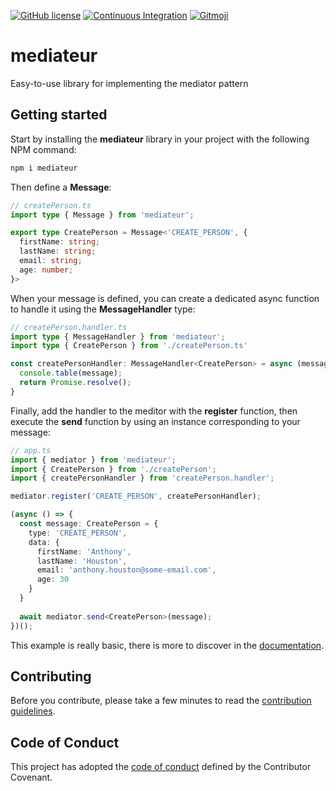 [![GitHub license](https://img.shields.io/github/license/spontoreau/mediateur)](LICENCE)
[![Continuous Integration](https://github.com/spontoreau/mediateur/actions/workflows/ci.yml/badge.svg?branch=main)](https://github.com/spontoreau/mediateur/actions/workflows/ci.yml)
[![Gitmoji](https://img.shields.io/badge/gitmoji-%20😜%20😍-FFDD67.svg)](https://gitmoji.dev)

# mediateur

Easy-to-use library for implementing the mediator pattern

## Getting started
Start by installing the **mediateur** library in your project with the following NPM command:
```bash
npm i mediateur
```

Then define a **Message**:

```typescript
// createPerson.ts
import type { Message } from 'mediateur';

export type CreatePerson = Message<'CREATE_PERSON', {
  firstName: string;
  lastName: string;
  email: string;
  age: number;
}>
```

When your message is defined, you can create a dedicated async function to handle it using the **MessageHandler** type:

```typescript
// createPerson.handler.ts
import type { MessageHandler } from 'mediateur';
import type { CreatePerson } from './createPerson.ts'

const createPersonHandler: MessageHandler<CreatePerson> = async (message) => {
  console.table(message);
  return Promise.resolve();
}
```

Finally, add the handler to the meditor with the **register** function, then execute the **send** function by using an instance corresponding to your message:

```typescript
// app.ts
import { mediator } from 'mediateur';
import { CreatePerson } from './createPerson';
import { createPersonHandler } from 'createPerson.handler';

mediator.register('CREATE_PERSON', createPersonHandler);

(async () => {
  const message: CreatePerson = {
    type: 'CREATE_PERSON',
    data: {
      firstName: 'Anthony',
      lastName: 'Houston',
      email: 'anthony.houston@some-email.com',
      age: 30
    }
  }
  
  await mediator.send<CreatePerson>(message);
})();
```

This example is really basic, there is more to discover in the [documentation](https://github.com/spontoreau/mediateur/wiki/documentation).

## Contributing

Before you contribute, please take a few minutes to read the
[contribution guidelines](https://github.com/spontoreau/mediateur/wiki/Contribution-guidelines).

## Code of Conduct

This project has adopted the [code of conduct](https://github.com/spontoreau/mediateur/wiki/Code-of-conduct) defined by
the Contributor Covenant.